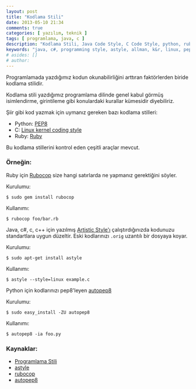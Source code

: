 ```yaml
---
layout: post
title: "Kodlama Stili"
date: 2013-05-10 21:34
comments: true
categories: [ yazılım, teknik ]
tags: [ programlama, java, c ]
description: "Kodlama Stili, Java Code Style, C Code Style, python, ruby"
keywords: "java, c#, programming style, astyle, allman, k&r, linux, pep8, rubocop gem"
# asides: []
# author:
---
```

Programlamada yazdığımız kodun okunabilirliğini arttıran faktörlerden biride kodlama
stilidir.

<!-- more -->

Kodlama stili yazdığımız programlama dilinde genel kabul görmüş isimlendirme, girintileme gibi konulardaki kurallar kümesidir diyebiliriz.

Şiir gibi kod yazmak için uymanız gereken bazı kodlama stilleri:

- Python: [PEP8](http://www.python.org/dev/peps/pep-0008/)
- C: [Linux kernel coding style](https://www.kernel.org/doc/Documentation/CodingStyle)
- Ruby: [Ruby](https://github.com/bbatsov/ruby-style-guide)

Bu kodlama stillerini kontrol eden çeşitli araçlar mevcut.

###  Örneğin:
Ruby için [Rubocop](https://github.com/bbatsov/rubocop) size hangi satırlarda ne yapmanız gerektiğini söyler.

Kurulumu:

    $ sudo gem install rubocop

Kullanımı:

    $ rubocop foo/bar.rb

Java, c#, c, c++ için yazılmış [Artistic Style'ı](http://astyle.sourceforge.net/astyle.html) çalıştırdığınızda kodunuzu standartlara uygun düzeltir. Eski kodlarınızı `.orig` uzantılı bir dosyaya koyar.

Kurulumu:

    $ sudo apt-get install astyle

Kullanımı:

    $ astyle --style=linux example.c

Python için kodlarınızı pep8'leyen [autopep8](https://github.com/hhatto/autopep8)

Kurulumu:

    $ sudo easy_install -ZU autopep8

Kullanımı:

    $ autopep8 -ia foo.py

### Kaynaklar:

- [Programlama Stili](http://en.wikipedia.org/wiki/Programming_style)
- [astyle](http://astyle.sourceforge.net/)
- [rubocop](https://github.com/bbatsov/rubocop/blob/master/README.md)
- [autopep8](http://sayz.github.io/blog/2013/04/07/otomatik-pep8-leyici-autopep8/)
